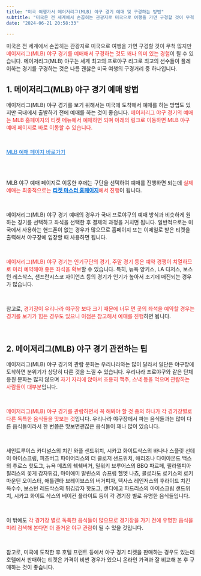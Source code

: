 ```yaml
---
title: "미국 여행가서 메이저리그(MLB) 야구 경기 예매 및 구경하는 방법"
subtitle: "미국은 전 세계에서 손꼽히는 관광지로 미국으로 여행을 가면 구경할 것이 무척 많지만 메이저리그(MLB) 야구 경기를 예매해서 구경하는 것도 꽤나 의미 있는 경험이 될 수 있습니다. 메이저리그(MLB) 야구는 세계 최고의 프로야구 리그로 최고의 선수들이 플레이하는 경기를 구경하는 것은 나름 괜찮은 미국 여행의 구경거리 중 하나입니다."
date: "2024-06-21 20:58:33"

---
```


<p><span style="color: #333333;">미국은 전 세계에서 손꼽히는 관광지로 미국으로 여행을 가면 구경할 것이 무척 많지만 <span style="color: #ee2323;">메이저리그(MLB) 야구 경기를 예매해서 구경하는 것도 꽤나 의미 있는 경험</span>이 될 수 있습니다.</span> 메이저리그(MLB) 야구는 세계 최고의 프로야구 리그로 최고의 선수들이 플레이하는 경기를 구경하는 것은 나름 괜찮은 미국 여행의 구경거리 중 하나입니다.</p>


<h2><b>1. 메이저리그(MLB) 야구 경기 예매 방법</b></h2>
<p>메이저리그(MLB) 야구 경기를 보기 위해서는 미국에 도착해서 예매를 하는 방법도 있지만 국내에서 출발하기 전에 예매를 하는 것이 좋습니다. <span style="color: #ee2323;">메이저리그 야구 경기의 예매는 MLB 홈페이지의 티켓 메뉴에서 예매하면 되며 아래의 링크로 이동하면 <span>MLB 야구 예매 페이지로 바로 이동할 수 있습니다.</span></span></p>

<br/>

<a class="linkBold" style="color:#006dd7" href="https://www.mlb.com/tickets"><span>MLB 예매 페이지 바로가기</span></a>

<br/>
<br/>

<p>MLB 야구 예매 페이지로 이동한 후에는 구단을 선택하여 예매를 진행하면 되는데 <span style="color: #ee2323;">실제 예매는 최종적으로는 <span style="color: #006dd7;"><b><a class="linkBold" style="color:#006dd7" href="https://www.ticketmaster.com/">티켓 마스터 홈페이지</a></b></span>에서 진행</span>이 됩니다.</p>

<br/>

<p><span style="color: #333333;"><span></span></span>메이저리그(MLB) 야구 경기 예매의 경우가 국내 프로야구의 예매 방식과 비슷하게 원하는 경기를 선택하고 좌석을 선택한 후 결제의 과정을 거치면 됩니다. 일반적으로는 미국에서 사용하는 핸드폰이 없는 경우가 많으므로 홈페이지 또는 이메일로 받은 티켓을 출력해서 야구장에 입장할 때 사용하면 됩니다.</p>
<br/>
<p><span style="color: #ee2323;">메이저리그(MLB) 야구 경기는 인기구단의 경기, 주말 경기 등은 예약 경쟁이 치열하므로 미리 예약해야 좋은 좌석을 확보</span>할 수 있습니다. 특히, 뉴욕 양키스, LA 다저스, 보스턴 레스삭스, 샌프란시스코 자이언츠 등의 경기가 인기가 높아서 조기에 매진되는 경우가 많습니다.</p>
<br/>
<p>참고로, <span style="color: #ee2323;">경기장이 우리나라 야구장 보다 크기 때문에 너무 먼 곳의 좌석을 예약할 경우는 경기를 보기가 힘든 경우도 있으니 이점은 참고해서 예매를 진행</span>하면 됩니다.</p>

<br/>
<h2><b>2. 메이저리그(MLB) 야구 경기 관전하는 팁</b></h2>
<p>메이저리그(MLB) 야구 경기의 관람 문화는 우리나라와는 많이 달라서 일단은 야구장에 도착하면 분위기가 상당히 다른 것을 느낄 수 있습니다. 우리나라 프로야구와 같은 단체 응원 문화는 많지 않으며 <span style="color: #ee2323;">자기 자리에 앉아서 조용히 맥주, 스낵 등을 먹으며 관람하는 사람들이 대부분</span>입니다.</p>
<br/>
<p><span style="color: #ee2323;">메이저리그(MLB) 야구 경기를 관람하면서 꼭 해봐야 할 것 중의 하나가 각 경기장별로 다른 독특한 음식들을 맛보는 것</span>입니다. 우리나라 야구장에서 파는 음식들과는 많이 다른 음식들이라서 한 번쯤은 맛보면괜찮은 음식들이 꽤나 많이 있습니다.</p>
<br/>
<p>세인트루이스 카디널스의 치킨 와플 샌드위치, 시카고 화이트삭스의 바나나 스플릿 선데이 아이스크림, 피츠버그 파이어리스의 더 클로저 샌드위치, 애리조나 다이아몬드 백스의 추로스 핫도그, 뉴욕 메츠의 쉑쉑버거, 밀워키 브루어스의 BBQ 파르페, 필라델피아 필리스의 꽃게 감자튀김, 마이애미 말린스의 슈프림 헬멧 나쵸, 콜로라도 로키스의 로키 마운틴 오이스터, 애틀랜타 브레이브스의 버거피자, 텍사스 레인저스의 후라이드 치킨 옥수수, 보스턴 레드삭스의 튀김감자 핫도그, 샌디에고 파드리스의 아이스크림 샌드위치, 시카고 화이트 삭스의 베이컨 플라이트 등이 각 경기장 별로 유명한 음식들입니다.</p>
<br/>
<p>이 밖에도 <span style="color: #ee2323;">각 경기장 별로 독특한 음식들이 많으므로 경기장을 가기 전에 유명한 음식을 미리 검색해 본다면 더 즐거운 야구 관람</span>이 될 수 있을 것입니다.</p>
<br/>
<p>참고로, 미국에 도착한 후 호텔 프런트 등에서 야구 경기 티켓을 판매하는 경우도 있는데 호텔에서 판매하는 티켓은 가격이 비싼 경우가 있으니 온라인 가격과 잘 비교해 본 후 구매하는 것이 좋습니다.</p>
